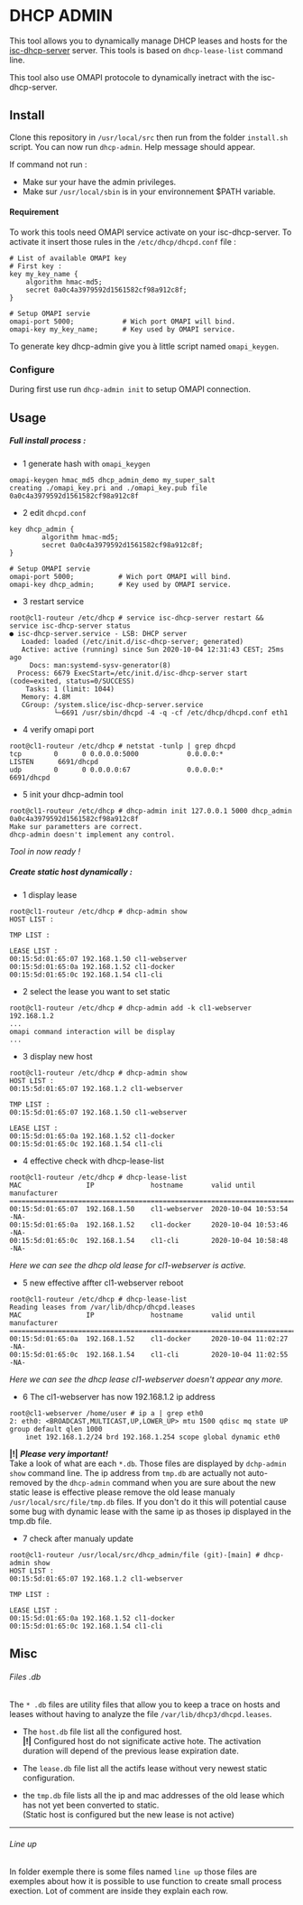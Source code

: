 # DHCP ADMIN

This tool allows you to dynamically manage DHCP leases and hosts for
the [isc-dhcp-server](https://github.com/isc-projects/dhcp) server. This tools is based on `dhcp-lease-list` command line.

This tool also use OMAPI protocole to dynamically inetract with the isc-dhcp-server.

## Install

Clone this repository in `/usr/local/src` then run from the folder `install.sh`
script. You can now run `dhcp-admin`. Help message should appear.

If command not run :
* Make sur your have the admin privileges.
* Make sur `/usr/local/sbin` is in your environnement $PATH variable.  

#### Requirement

To work this tools need OMAPI service activate on your isc-dhcp-server. To activate
it insert those rules in the `/etc/dhcp/dhcpd.conf` file :

```
# List of available OMAPI key
# First key :
key my_key_name {
	algorithm hmac-md5;
	secret 0a0c4a3979592d1561582cf98a912c8f;
}

# Setup OMAPI servie
omapi-port 5000;            # Wich port OMAPI will bind.
omapi-key my_key_name;      # Key used by OMAPI service.
```

To generate key dhcp-admin give you à little script named `omapi_keygen`.

### Configure

During first use run `dhcp-admin init` to setup OMAPI connection.

## Usage

##### Full install process :

 - 1 generate hash with `omapi_keygen`

```
omapi-keygen hmac_md5 dhcp_admin_demo my_super_salt
creating ./omapi_key.pri and ./omapi_key.pub file
0a0c4a3979592d1561582cf98a912c8f
```

- 2 edit `dhcpd.conf`

```
key dhcp_admin {
        algorithm hmac-md5;
        secret 0a0c4a3979592d1561582cf98a912c8f;
}

# Setup OMAPI servie
omapi-port 5000;           # Wich port OMAPI will bind.
omapi-key dhcp_admin;      # Key used by OMAPI service.
```

- 3 restart service

```
root@cl1-routeur /etc/dhcp # service isc-dhcp-server restart && service isc-dhcp-server status
● isc-dhcp-server.service - LSB: DHCP server
   Loaded: loaded (/etc/init.d/isc-dhcp-server; generated)
   Active: active (running) since Sun 2020-10-04 12:31:43 CEST; 25ms ago
     Docs: man:systemd-sysv-generator(8)
  Process: 6679 ExecStart=/etc/init.d/isc-dhcp-server start (code=exited, status=0/SUCCESS)
    Tasks: 1 (limit: 1044)
   Memory: 4.8M
   CGroup: /system.slice/isc-dhcp-server.service
           └─6691 /usr/sbin/dhcpd -4 -q -cf /etc/dhcp/dhcpd.conf eth1
```

- 4 verify omapi port

```
root@cl1-routeur /etc/dhcp # netstat -tunlp | grep dhcpd
tcp        0      0 0.0.0.0:5000            0.0.0.0:*               LISTEN      6691/dhcpd
udp        0      0 0.0.0.0:67              0.0.0.0:*                           6691/dhcpd
```

- 5 init your dhcp-admin tool

```
root@cl1-routeur /etc/dhcp # dhcp-admin init 127.0.0.1 5000 dhcp_admin 0a0c4a3979592d1561582cf98a912c8f
Make sur parametters are correct.
dhcp-admin doesn't implement any control.
```

*Tool in now ready !*

##### Create static host dynamically :

- 1 display lease

```
root@cl1-routeur /etc/dhcp # dhcp-admin show
HOST LIST :

TMP LIST :

LEASE LIST :
00:15:5d:01:65:07 192.168.1.50 cl1-webserver
00:15:5d:01:65:0a 192.168.1.52 cl1-docker
00:15:5d:01:65:0c 192.168.1.54 cl1-cli
```

- 2 select the lease you want to set static

```
root@cl1-routeur /etc/dhcp # dhcp-admin add -k cl1-webserver 192.168.1.2
...
omapi command interaction will be display
...
```

- 3 display new host

```
root@cl1-routeur /etc/dhcp # dhcp-admin show
HOST LIST :
00:15:5d:01:65:07 192.168.1.2 cl1-webserver

TMP LIST :
00:15:5d:01:65:07 192.168.1.50 cl1-webserver

LEASE LIST :
00:15:5d:01:65:0a 192.168.1.52 cl1-docker
00:15:5d:01:65:0c 192.168.1.54 cl1-cli
```

- 4 effective check with dhcp-lease-list

```
root@cl1-routeur /etc/dhcp # dhcp-lease-list
MAC                IP              hostname       valid until         manufacturer
===============================================================================================
00:15:5d:01:65:07  192.168.1.50    cl1-webserver  2020-10-04 10:53:54 -NA-
00:15:5d:01:65:0a  192.168.1.52    cl1-docker     2020-10-04 10:53:46 -NA-
00:15:5d:01:65:0c  192.168.1.54    cl1-cli        2020-10-04 10:58:48 -NA-
```

*Here we can see the dhcp old lease for cl1-webserver is active.*

- 5 new effective affter cl1-webserver reboot

```
root@cl1-routeur /etc/dhcp # dhcp-lease-list
Reading leases from /var/lib/dhcp/dhcpd.leases
MAC                IP              hostname       valid until         manufacturer
===============================================================================================
00:15:5d:01:65:0a  192.168.1.52    cl1-docker     2020-10-04 11:02:27 -NA-
00:15:5d:01:65:0c  192.168.1.54    cl1-cli        2020-10-04 11:02:55 -NA-
```
*Here we can see the dhcp lease cl1-webserver doesn't appear any more.*

- 6 The cl1-webserver has now 192.168.1.2 ip address

```
root@cl1-webserver /home/user # ip a | grep eth0
2: eth0: <BROADCAST,MULTICAST,UP,LOWER_UP> mtu 1500 qdisc mq state UP group default qlen 1000
    inet 192.168.1.2/24 brd 192.168.1.254 scope global dynamic eth0
```

__|!|__ ***Please very	important!*** \
 Take a look of what are each `*.db`. Those files are displayed by `dchp-admin show` command line. The ip address from `tmp.db` are actually not auto-removed by the `dhcp-admin` command when you are sure about the new static lease is effective please remove the old lease manualy `/usr/local/src/file/tmp.db` files. If you don't do it this will potential cause some bug with dynamic lease with the same ip as thoses ip displayed in the tmp.db file. 

- 7 check after manualy update

```
root@cl1-routeur /usr/local/src/dhcp_admin/file (git)-[main] # dhcp-admin show
HOST LIST :
00:15:5d:01:65:07 192.168.1.2 cl1-webserver

TMP LIST :

LEASE LIST :
00:15:5d:01:65:0a 192.168.1.52 cl1-docker
00:15:5d:01:65:0c 192.168.1.54 cl1-cli
```

## Misc
###### Files .db

The ``* .db`` files are utility files that allow you to keep a
trace on hosts and leases without having to analyze the file ``/var/lib/dhcp3/dhcpd.leases``.

- The `host.db` file list all the configured host. \
__|!|__ Configured host do not significate active hote. The activation duration will depend of the previous lease expiration date.

- The `lease.db` file list all the actifs lease without very newest static configuration.

- the `tmp.db` file lists all the ip and mac addresses of the old lease
which has not yet been converted to static. \
(Static host is configured but the new lease is not active)
---
###### Line up

In folder exemple there is some files named `line up` those files are exemples about how it is possible to use function to create small process exection. Lot of comment are inside they explain each row.
